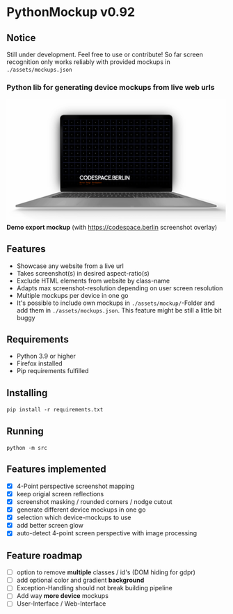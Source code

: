 # PythonMockup v0.92

## Notice
Still under development. Feel free to use or contribute!
So far screen recognition only works reliably with provided mockups in `./assets/mockups.json`

### Python lib for generating device mockups from live web urls


![macbook demo mockup](https://github.com/sotenck/pythonMockup/raw/main/src/thumpnails/Demo-Mockup-Macbook.png)
**Demo export mockup** (with https://codespace.berlin screenshot overlay)

**Features**
--
- Showcase any website from a live url
- Takes screenshot(s) in desired aspect-ratio(s)
- Exclude HTML elements from website by class-name
- Adapts max screenshot-resolution depending on user screen resolution
- Multiple mockups per device in one go
- It's possible to include own mockups in `./assets/mockup/`-Folder and add them in `./assets/mockups.json`. This feature might be still a little bit buggy


**Requirements**
--
- Python 3.9 or higher
- Firefox installed
- Pip requirements fulfilled

**Installing**
--

    pip install -r requirements.txt


**Running**
--
    python -m src


**Features implemented**
--
- [x] 4-Point perspective screenshot mapping
- [x] keep origial screen reflections
- [x] screenshot masking / rounded corners / nodge cutout
- [x] generate different device mockups in one go
- [x] selection which device-mockups to use
- [x] add better screen glow
- [x] auto-detect 4-point screen perspective with image processing

**Feature roadmap**
--
- [ ] option to remove **multiple** classes / id's (DOM hiding for gdpr)
- [ ] add optional color and gradient **background**
- [ ] Exception-Handling should not break building pipeline
- [ ] Add way **more device** mockups
- [ ] User-Interface / Web-Interface
